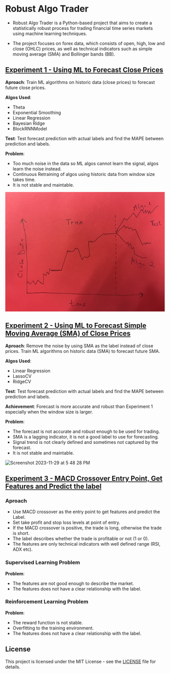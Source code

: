 # Robust Algo Trader

- Robust Algo Trader is a Python-based project that aims to create a statistically robust process for trading financial time series markets using machine learning techniques. 

- The project focuses on forex data, which consists of open, high, low and close (OHLC) prices, as well as technical indicators such as simple moving average (SMA) and Bollinger bands (BB).

## [Experiment 1 - Using ML to Forecast Close Prices](https://github.com/EngineerDanny/robust_algo_trader/tree/main/forecast)
**Aproach**: Train ML algorithms on historic data (close prices) to forecast future close prices.

**Algos Used**: 
- Theta
- Exponential Smoothing
- Linear Regression
- Bayesian Ridge
- BlockRNNModel

**Test**: Test forecast prediction with actual labels and find the MAPE between prediction and labels.

**Problem**: 
- Too much noise in the data so ML algos cannot learn the signal, algos learn the noise instead.
- Continuous Retraining of algos using historic data from window size takes time.
- It is not stable and maintable.

![exp1](https://github.com/EngineerDanny/robust_algo_trader/blob/main/assets/experiments/exp1.jpeg)


## [Experiment 2 - Using ML to Forecast Simple Moving Average (SMA) of Close Prices](https://github.com/EngineerDanny/robust_algo_trader/tree/main/hpc/forecast_tune)
**Aproach**: Remove the noise by using SMA as the label instead of close prices. Train ML algorithms on historic data (SMA) to forecast future SMA.

**Algos Used**:
- Linear Regression
- LassoCV
- RidgeCV

**Test**: Test forecast prediction with actual labels and find the MAPE between prediction and labels.

**Achievement**: Forecast is more accurate and robust than Experiment 1 especially when the window size is larger.

**Problem**:
- The forecast is not accurate and robust enough to be used for trading.
- SMA is a lagging indicator, it is not a good label to use for forecasting.
- Signal trend is not clearly defined and sometimes not captured by the forecast.
- It is not stable and maintable.

![Screenshot 2023-11-29 at 5 48 28 PM](https://github.com/EngineerDanny/robust_algo_trader/assets/47421661/40c368de-1f77-494a-9200-4d392d6debfc)


## [Experiment 3 - MACD Crossover Entry Point, Get Features and Predict the label](https://github.com/EngineerDanny/robust_algo_trader/tree/main/hpc/accuracy_tune)

### Aproach 
- Use MACD crossover as the entry point to get features and predict the Label.
- Set take profit and stop loss levels at point of entry.
- If the MACD crossover is positive, the trade is long, otherwise the trade is short.
- The label describes whether the trade is profitable or not (1 or 0).
- The features are only technical indicators with well defined range (RSI, ADX etc).

### Supervised Learning Problem
**Problem**:
- The features are not good enough to describe the market.
- The features does not have a clear relationship with the label.

### Reinforcement Learning Problem
**Problem**:
- The reward function is not stable.
- Overfitting to the training environment.
- The features does not have a clear relationship with the label.



## License

This project is licensed under the MIT License - see the [LICENSE](LICENSE) file for details.
